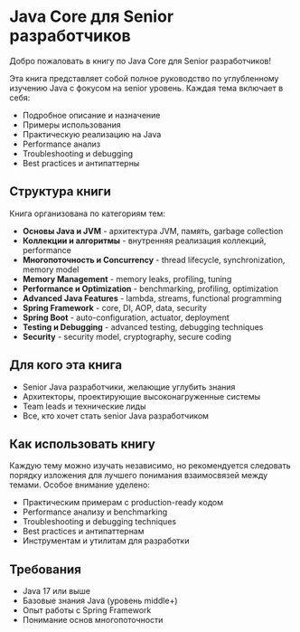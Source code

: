 # Java Core для Senior разработчиков

Добро пожаловать в книгу по Java Core для Senior разработчиков! 

Эта книга представляет собой полное руководство по углубленному изучению Java с фокусом на senior уровень. Каждая тема включает в себя:

- Подробное описание и назначение
- Примеры использования
- Практическую реализацию на Java
- Performance анализ
- Troubleshooting и debugging
- Best practices и антипаттерны

## Структура книги

Книга организована по категориям тем:

- **Основы Java и JVM** - архитектура JVM, память, garbage collection
- **Коллекции и алгоритмы** - внутренняя реализация коллекций, performance
- **Многопоточность и Concurrency** - thread lifecycle, synchronization, memory model
- **Memory Management** - memory leaks, profiling, tuning
- **Performance и Optimization** - benchmarking, profiling, optimization
- **Advanced Java Features** - lambda, streams, functional programming
- **Spring Framework** - core, DI, AOP, data, security
- **Spring Boot** - auto-configuration, actuator, deployment
- **Testing и Debugging** - advanced testing, debugging techniques
- **Security** - security model, cryptography, secure coding

## Для кого эта книга

- Senior Java разработчики, желающие углубить знания
- Архитекторы, проектирующие высоконагруженные системы
- Team leads и технические лиды
- Все, кто хочет стать senior Java разработчиком

## Как использовать книгу

Каждую тему можно изучать независимо, но рекомендуется следовать порядку изложения для лучшего понимания взаимосвязей между темами. Особое внимание уделено:

- Практическим примерам с production-ready кодом
- Performance анализу и benchmarking
- Troubleshooting и debugging techniques
- Best practices и антипаттернам
- Инструментам и утилитам для разработки

## Требования

- Java 17 или выше
- Базовые знания Java (уровень middle+)
- Опыт работы с Spring Framework
- Понимание основ многопоточности 